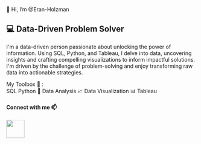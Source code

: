 👋 Hi, I’m @Eran-Holzman

## 💻  Data-Driven Problem Solver 


I'm a data-driven person passionate about unlocking the power of information. Using SQL, Python, and Tableau, I delve into data, uncovering insights and crafting compelling visualizations to inform impactful solutions. I'm driven by the challenge of problem-solving and enjoy transforming raw data into actionable strategies.

My Toolbox 🧰 :
<br>
SQL
Python 🐍
Data Analysis 📈
Data Visualization 📊
Tableau
 
#### Connect with me 📫
[<img align="left" width="48px" src="https://user-images.githubusercontent.com/57855070/98333031-8fd72180-2008-11eb-96ce-cc86e185889c.png"/>][linkedin]

[linkedin]: https://www.linkedin.com/in/eran-holzman/

